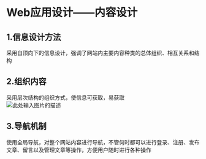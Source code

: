 ﻿# Web应用设计——内容设计
## 1.信息设计方法

采用自顶向下的信息设计，强调了网站内主要内容种类的总体组织、相互关系和结构
## 2.组织内容

采用层次结构的组织方式，使信息可获取，易获取  
![此处输入图片的描述][1]
## 3.导航机制

使用全局导航，对整个网站内容进行导航，不管何时都可以进行登录、注册、发布文章、留言以及管理文章等操作，方便用户随时进行各种操作


  [1]: https://wx3.sinaimg.cn/large/006qSzibly1ft1rt8yv4jj30rw09k0su.jpg